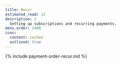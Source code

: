```yaml
---
title: Recur
estimated_read: 12
description: |
  Setting up subscriptions and recurring payments.
menu_order: 2400
icon:
  content: cached
  outlined: true
---
```


{% include payment-order-recur.md %}
